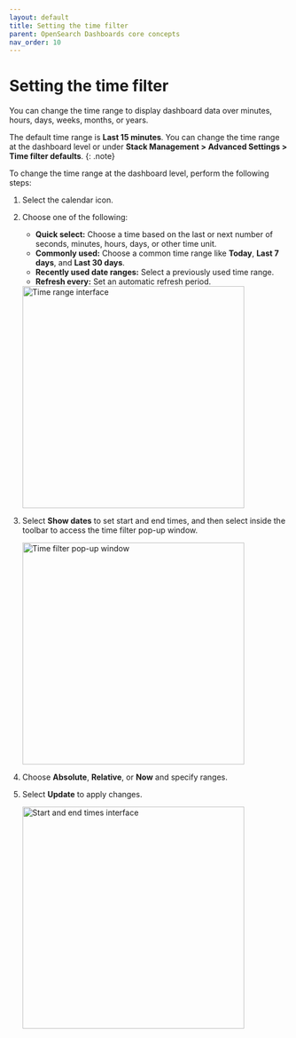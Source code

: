 ```yaml
---
layout: default
title: Setting the time filter
parent: OpenSearch Dashboards core concepts
nav_order: 10
---
```


# Setting the time filter

You can change the time range to display dashboard data over minutes, hours, days, weeks, months, or years.

The default time range is **Last 15 minutes**. You can change the time range at the dashboard level or under **Stack Management > Advanced Settings > Time filter defaults**. 
{: .note}

To change the time range at the dashboard level, perform the following steps:

1. Select the calendar icon.
1. Choose one of the following:
   - **Quick select:** Choose a time based on the last or next number of seconds, minutes, hours, days, or other time unit. 
   - **Commonly used:** Choose a common time range like **Today**, **Last 7 days**, and **Last 30 days**. 
   - **Recently used date ranges:** Select a previously used time range.
   - **Refresh every:** Set an automatic refresh period.
  
   <img src="{{site.url}}{{site.baseurl}}/images/time-range.png" alt="Time range interface" width="400"/>

1. Select **Show dates** to set start and end times, and then select inside the toolbar to access the time filter pop-up window.

   <img src="{{site.url}}{{site.baseurl}}/images/time-filter-popup.png" alt="Time filter pop-up window" width="400"/>

1. Choose **Absolute**, **Relative**, or **Now** and specify ranges.
1. Select **Update** to apply changes.

   <img src="{{site.url}}{{site.baseurl}}/images/start-end-time.png" alt="Start and end times interface" width="400"/>
